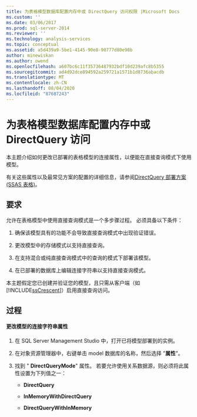 ```yaml
---
title: 为表格模型数据库配置内存中或 DirectQuery 访问权限 |Microsoft Docs
ms.custom: ''
ms.date: 03/06/2017
ms.prod: sql-server-2014
ms.reviewer: ''
ms.technology: analysis-services
ms.topic: conceptual
ms.assetid: a5d439a9-5be1-4145-90e8-90777d80e98b
author: minewiskan
ms.author: owend
ms.openlocfilehash: a607bc6c11f35736487932bdf10d239afc8b5355
ms.sourcegitcommit: ad4d92dce894592a259721a1571b1d8736abacdb
ms.translationtype: MT
ms.contentlocale: zh-CN
ms.lasthandoff: 08/04/2020
ms.locfileid: "87687243"
---
```

# <a name="configure-in-memory-or-directquery-access-for-a-tabular-model-database"></a>为表格模型数据库配置内存中或 DirectQuery 访问
  本主题介绍如何更改已部署的表格模型的连接属性，以便能在直接查询模式下使用模型。  
  
 有关这些属性以及最常见方案的配置的详细信息，请参阅[DirectQuery 部署方案 &#40;SSAS 表格&#41;](../directquery-deployment-scenarios-ssas-tabular.md)。  
  
## <a name="requirements"></a>要求  
 允许在表格模型中使用直接查询模式是一个多步骤过程。 必须具备以下条件：  
  
1.  确保该模型具有的功能不会导致直接查询模式中出现验证错误。  
  
2.  更改模型中的存储模式以支持直接查询。  
  
3.  在支持混合或纯直接查询模式中的查询的模式下部署该模型。  
  
4.  在已部署的数据库上编辑连接字符串以支持直接查询模式。  
  
 本主题假定您已创建并验证您的模型，且只需从客户端（如 [!INCLUDE[ssCrescent](../../includes/sscrescent-md.md)]）启用直接查询访问。  
  
## <a name="procedure"></a>过程  
  
#### <a name="change-the-connection-string-properties-of-the-model"></a>更改模型的连接字符串属性  
  
1.  在 SQL Server Management Studio 中，打开已将模型部署到的实例。  
  
2.  在对象资源管理器中，右键单击 model 数据库的名称，然后选择 "**属性**"。  
  
3.  找到 " **DirectQueryMode**" 属性。 若要允许使用关系数据源，则必须将此属性设置为下列值之一：  
  
    -   **DirectQuery**  
  
    -   **InMemoryWithDirectQuery**  
  
    -   **DirectQueryWithInMemory**  
  
  
